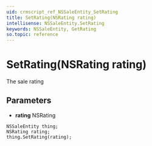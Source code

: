 ```yaml
---
uid: crmscript_ref_NSSaleEntity_SetRating
title: SetRating(NSRating rating)
intellisense: NSSaleEntity.SetRating
keywords: NSSaleEntity, GetRating
so.topic: reference
---
```


# SetRating(NSRating rating)

The sale rating

## Parameters

* **rating** NSRating

```crmscript
NSSaleEntity thing;
NSRating rating;
thing.SetRating(rating);
```

